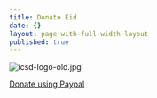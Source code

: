 ```yaml
---
title: Donate Eid
date: {}
layout: page-with-full-width-layout
published: true
---
```

![icsd-logo-old.jpg]({{site.baseurl}}/media/icsd-logo-old.jpg)


<a class="btn btn-sm btn-success" href="https://www.paypal.com/cgi-bin/webscr?cmd=_s-xclick&hosted_button_id=ED463ASKHC25J&source=url">Donate using Paypal</a>